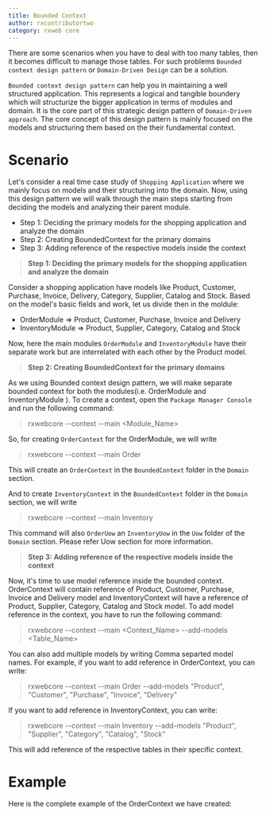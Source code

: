 ```yaml
---
title: Bounded Context
author: rxcontributortwo
category: rxweb core
---
```


There are some scenarios when you have to deal with too many tables, then it becomes difficult to manage those tables. For such problems `Bounded context design pattern` or `Domain-Driven Design` can be a solution.

`Bounded context design pattern` can help you in maintaining a well structured application. This represents a logical and tangible boundery which will structurize the bigger application in terms of modules and domain. It is the core part of this strategic design pattern of `Domain-Driven approach`. The core concept of this design pattern is mainly focused on the models and structuring them based on the their fundamental context. 

# Scenario

Let's consider a real time case study of `Shopping Application` where we mainly focus on models and their structuring into the domain. Now, using this design pattern we will walk through the main steps starting from deciding the models and analyzing their parent module. 

<ul>
    <li>Step 1: Deciding the primary models for the shopping application and analyze the domain</li>
    <li>Step 2: Creating BoundedContext for the primary domains</li>
    <li>Step 3: Adding reference of the respective models inside the context</li>
</ul>

> **Step 1: Deciding the primary models for the shopping application and analyze the domain**

Consider a shopping application have models like Product, Customer, Purchase, Invoice, Delivery, Category, Supplier, Catalog and Stock. Based on the model's basic fields and work, let us divide then in the moldule:
 
<ul>
    <li>OrderModule => Product, Customer, Purchase, Invoice and Delivery</li>
    <li>InventoryModule => Product, Supplier, Category, Catalog and Stock</li>
</ul>

Now, here the main modules `OrderModule` and `InventoryModule` have their separate work but are interrelated with each other by the Product model.

> **Step 2: Creating BoundedContext for the primary domains**

As we using Bounded context design pattern, we will make separate bounded context for both the modules(i.e. OrderModule and InventoryModule ). To create a context, open the `Package Manager Console` and run the following command:

> rxwebcore --context --main <Module_Name>

So, for creating `OrderContext` for the OrderModule, we will write

> rxwebcore --context --main Order

This will create an `OrderContext` in the `BoundedContext` folder in the `Domain` section.

And to create `InventoryContext`  in the `BoundedContext` folder in the `Domain` section, we will write 

> rxwebcore --context --main Inventory

This command will also `OrderUow` an `InventoryUow` in the `Uow` folder of the `Domain` section. Please refer Uow section for more information.

> **Step 3: Adding reference of the respective models inside the context**

Now, it's time to use model reference inside the bounded context. OrderContext will contain reference of  Product, Customer, Purchase, Invoice and Delivery model and InventoryContext will have a reference of Product, Supplier, Category, Catalog and Stock model. To add model reference in the context, you have to run the following command: 

> rxwebcore --context --main <Context_Name> --add-models <Table_Name>

You can also add multiple models by writing Comma separted model names. For example, if you want to add reference in OrderContext, you can write:

> rxwebcore --context --main Order --add-models "Product", "Customer", "Purchase", "Invoice", "Delivery"

If you want to add reference in InventoryContext, you can write:

> rxwebcore --context --main Inventory --add-models "Product", "Supplier", "Category", "Catalog", "Stock"

This will add reference of the respective tables in their specific context.

# Example

Here is the complete example of the OrderContext we have created:

```js

```